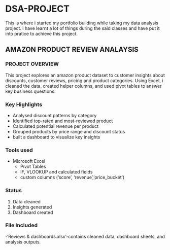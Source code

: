 # DSA-PROJECT
This is where i started my portfolio building while taking my data analysis project. i have learnt a lot of things during the said classes and have put it into pratice to achieve this project.

## AMAZON PRODUCT REVIEW ANALAYSIS

### PROJECT OVERVIEW
This project explores an amazon product dataset to customer insights about discounts, customer reviews, pricing and product categories. Using Excel, i cleaned the data, created helper columns, and used pivot tables to answer key business questions.

### Key Highlights
- Analysed discount patterns by category
- Identified top-rated and most-reviewed product
- Calculated potential revenue per product
- Grouped products by price range and discount status
- built a dashboard to visualize key insights

### Tools used
- Microsoft Excel 
  - Pivot Tables
  - IF, VLOOKUP and calculated fields
  - custom columns (‘score’, ‘revenue’,’price_bucket’)

### Status
  1. Data cleaned
  2. Insights generated
  3. Dashboard created

### File Included
-‘Reviews & dashboards.xlsx’-contains cleaned data, dashboard sheets, and analysis outputs.




